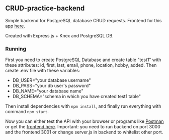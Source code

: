 ## CRUD-practice-backend

Simple backend for PostgreSQL database CRUD requests. Frontend for this app [here](https://github.com/Azargaz/CRUD-practice-frontend).

Created with Express.js + Knex and PostgreSQL DB.

### Running

First you need to create PostgreSQL Database and create table "test1" with these attributes: 
id, first, last, email, phone, location, hobby, added.
Then create .env file with these variables:

- DB_USER="your database username"
- DB_PASS="your db user's password"
- DB_NAME="your database name"
- DB_SCHEMA="schema in which you have created test1 table"

Then install dependencies with `npm install`,
and finally run everything with command `npm start`.

Now you can either test the API with your browser or programs like [Postman](https://www.getpostman.com/) or get the [frontend here](https://github.com/Azargaz/CRUD-practice-frontend). 
Important: you need to run backend on port 3000 and the frontend 3001 or change server.js in backend to whitelist other port.
